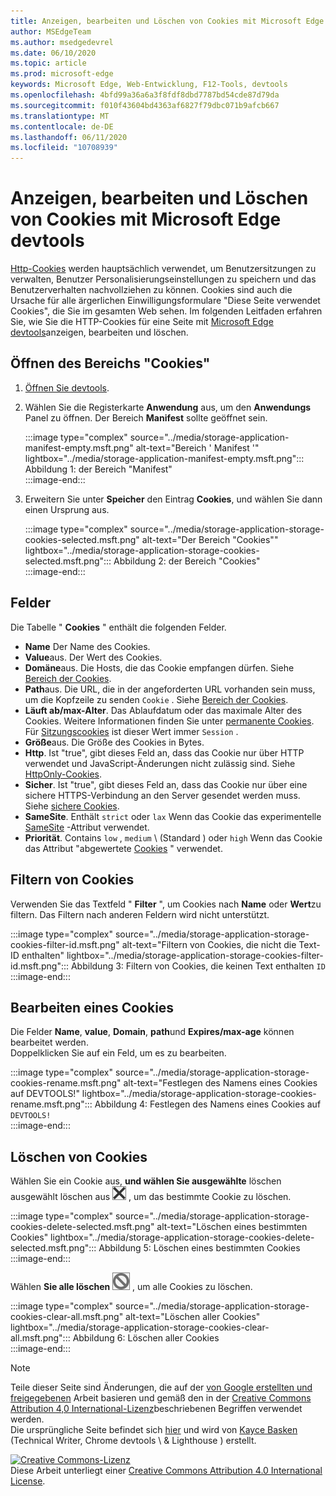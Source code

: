 ```yaml
---
title: Anzeigen, bearbeiten und Löschen von Cookies mit Microsoft Edge devtools
author: MSEdgeTeam
ms.author: msedgedevrel
ms.date: 06/10/2020
ms.topic: article
ms.prod: microsoft-edge
keywords: Microsoft Edge, Web-Entwicklung, F12-Tools, devtools
ms.openlocfilehash: 4bfd99a36a6a3f8fdf8dbd7787bd54cde87d79da
ms.sourcegitcommit: f010f43604bd4363af6827f79dbc071b9afcb667
ms.translationtype: MT
ms.contentlocale: de-DE
ms.lasthandoff: 06/11/2020
ms.locfileid: "10708939"
---
```

<!-- Copyright Kayce Basques 

   Licensed under the Apache License, Version 2.0 (the "License");
   you may not use this file except in compliance with the License.
   You may obtain a copy of the License at

       https://www.apache.org/licenses/LICENSE-2.0

   Unless required by applicable law or agreed to in writing, software
   distributed under the License is distributed on an "AS IS" BASIS,
   WITHOUT WARRANTIES OR CONDITIONS OF ANY KIND, either express or implied.
   See the License for the specific language governing permissions and
   limitations under the License.  -->

# Anzeigen, bearbeiten und Löschen von Cookies mit Microsoft Edge devtools  

[Http-Cookies][MDNHTTPCookies] werden hauptsächlich verwendet, um Benutzersitzungen zu verwalten, Benutzer Personalisierungseinstellungen zu speichern und das Benutzerverhalten nachvollziehen zu können.  Cookies sind auch die Ursache für alle ärgerlichen Einwilligungsformulare "Diese Seite verwendet Cookies", die Sie im gesamten Web sehen.  Im folgenden Leitfaden erfahren Sie, wie Sie die HTTP-Cookies für eine Seite mit [Microsoft Edge devtools][MicrosoftEdgeDevTools]anzeigen, bearbeiten und löschen.  

## Öffnen des Bereichs "Cookies"  

1.  [Öffnen Sie devtools][DevToolsOpen].  
1.  Wählen Sie die Registerkarte **Anwendung** aus, um den **Anwendungs** Panel zu öffnen.  Der Bereich **Manifest** sollte geöffnet sein.  
    
    :::image type="complex" source="../media/storage-application-manifest-empty.msft.png" alt-text="Bereich ' Manifest '" lightbox="../media/storage-application-manifest-empty.msft.png":::
       Abbildung 1: der Bereich "Manifest"  
    :::image-end:::  

1.  Erweitern Sie unter **Speicher** den Eintrag **Cookies**, und wählen Sie dann einen Ursprung aus.  
    
    :::image type="complex" source="../media/storage-application-storage-cookies-selected.msft.png" alt-text="Der Bereich "Cookies"" lightbox="../media/storage-application-storage-cookies-selected.msft.png":::
       Abbildung 2: der Bereich "Cookies"  
    :::image-end:::  

## Felder  

Die Tabelle " **Cookies** " enthält die folgenden Felder.  

*   **Name**  Der Name des Cookies.  
*   **Value**aus.  Der Wert des Cookies.  
*   **Domäne**aus.  Die Hosts, die das Cookie empfangen dürfen.  Siehe [Bereich der Cookies][MDNHTTPCookiesScope].  
*   **Path**aus.  Die URL, die in der angeforderten URL vorhanden sein muss, um die Kopfzeile zu senden `Cookie` .  Siehe [Bereich der Cookies][MDNHTTPCookiesScope].  
*   **Läuft ab/max-Alter**.  Das Ablaufdatum oder das maximale Alter des Cookies.  Weitere Informationen finden Sie unter [permanente Cookies][MDNHTTPCookiesPermanent].  Für [Sitzungscookies][MDNHTTPCookiesSession] ist dieser Wert immer `Session` .  
*   **Größe**aus.  Die Größe des Cookies in Bytes.  
*   **Http**.  Ist "true", gibt dieses Feld an, dass das Cookie nur über HTTP verwendet und JavaScript-Änderungen nicht zulässig sind.  Siehe [HttpOnly-Cookies][MDNHTTPCookiesSecure].  
*   **Sicher**.  Ist "true", gibt dieses Feld an, dass das Cookie nur über eine sichere HTTPS-Verbindung an den Server gesendet werden muss.  Siehe [sichere Cookies][MDNHTTPCookiesSecure].  
*   **SameSite**.  Enthält `strict` oder `lax` Wenn das Cookie das experimentelle [SameSite][MDNHTTPCookiesSamesite] -Attribut verwendet.  
*   **Priorität**.  Contains `low` , `medium` \ (Standard \) oder `high` Wenn das Cookie das Attribut "abgewertete [Cookies][ChromiumIssue232693] " verwendet.

## Filtern von Cookies  

Verwenden Sie das Textfeld " **Filter** ", um Cookies nach **Name** oder **Wert**zu filtern.  Das Filtern nach anderen Feldern wird nicht unterstützt.  

:::image type="complex" source="../media/storage-application-storage-cookies-filter-id.msft.png" alt-text="Filtern von Cookies, die nicht die Text-ID enthalten" lightbox="../media/storage-application-storage-cookies-filter-id.msft.png":::
   Abbildung 3: Filtern von Cookies, die keinen Text enthalten `ID`  
:::image-end:::  

## Bearbeiten eines Cookies  

Die Felder **Name**, **value**, **Domain**, **path**und **Expires/max-age** können bearbeitet werden.  
Doppelklicken Sie auf ein Feld, um es zu bearbeiten.  

:::image type="complex" source="../media/storage-application-storage-cookies-rename.msft.png" alt-text="Festlegen des Namens eines Cookies auf DEVTOOLS!" lightbox="../media/storage-application-storage-cookies-rename.msft.png":::
   Abbildung 4: Festlegen des Namens eines Cookies auf `DEVTOOLS!`  
:::image-end:::  

## Löschen von Cookies  

Wählen Sie ein Cookie aus, **und wählen Sie ausgewählte** löschen ausgewählt löschen aus ![ ][ImageDeleteIcon] , um das bestimmte Cookie zu löschen.  

:::image type="complex" source="../media/storage-application-storage-cookies-delete-selected.msft.png" alt-text="Löschen eines bestimmten Cookies" lightbox="../media/storage-application-storage-cookies-delete-selected.msft.png":::
   Abbildung 5: Löschen eines bestimmten Cookies  
:::image-end:::  

Wählen **Sie alle löschen** ![ aus ][ImageClearIcon] , um alle Cookies zu löschen.  

:::image type="complex" source="../media/storage-application-storage-cookies-clear-all.msft.png" alt-text="Löschen aller Cookies" lightbox="../media/storage-application-storage-cookies-clear-all.msft.png":::
   Abbildung 6: Löschen aller Cookies  
:::image-end:::  

<!-- image links -->  

[ImageClearIcon]: ../media/clear-icon.msft.png  
[ImageDeleteIcon]: ../media/delete-icon.msft.png  

<!-- links -->  

[MicrosoftEdgeDevTools]: /microsoft-edge/devtools-guide-chromium "Microsoft Edge (Chrom)-Entwickler Tools"  
[DevToolsOpen]: /microsoft-edge/devtools-guide-chromium/open "Öffnen von Microsoft Edge devtools"  

[ChromiumIssue232693]: https://bugs.chromium.org/p/chromium/issues/detail?id=232693 "Chrom Problem 232693: Implementieren des Prioritäts Felds für Cookies | Chrom Fehler"  

[MDNHTTPCookies]: https://developer.mozilla.org/docs/Web/HTTP/Cookies "HTTP-Cookies | MDN"  
[MDNHTTPCookiesPermanent]: https://developer.mozilla.org/docs/Web/HTTP/Cookies#Permanent_cookies "HTTP-Cookies – permanente Cookies | MDN"  
[MDNHTTPCookiesSamesite]: https://developer.mozilla.org/docs/Web/HTTP/Cookies#SameSite_cookies "HTTP-Cookies-SameSite Cookies | MDN"  
[MDNHTTPCookiesScope]: https://developer.mozilla.org/docs/Web/HTTP/Cookies#Scope_of_cookies "HTTP-Cookies – Bereich von Cookies | MDN"  
[MDNHTTPCookiesSecure]: https://developer.mozilla.org/docs/Web/HTTP/Cookies#Secure_and_HttpOnly_cookies "HTTP-Cookies – sichere und HttpOnly Cookies | MDN"  
[MDNHTTPCookiesSession]: https://developer.mozilla.org/docs/Web/HTTP/Cookies#Session_cookies "HTTP-Cookies – Sitzungscookies | MDN"  

> [!NOTE]
> Teile dieser Seite sind Änderungen, die auf der [von Google erstellten und freigegebenen][GoogleSitePolicies] Arbeit basieren und gemäß den in der [Creative Commons Attribution 4,0 International-Lizenz][CCA4IL]beschriebenen Begriffen verwendet werden.  
> Die ursprüngliche Seite befindet sich [hier](https://developers.google.com/web/tools/chrome-devtools/storage/cookies) und wird von [Kayce Basken][KayceBasques] (Technical Writer, Chrome devtools \ & Lighthouse \) erstellt.  

[![Creative Commons-Lizenz][CCby4Image]][CCA4IL]  
Diese Arbeit unterliegt einer [Creative Commons Attribution 4.0 International License][CCA4IL].  

[CCA4IL]: https://creativecommons.org/licenses/by/4.0  
[CCby4Image]: https://i.creativecommons.org/l/by/4.0/88x31.png  
[GoogleSitePolicies]: https://developers.google.com/terms/site-policies  
[KayceBasques]: https://developers.google.com/web/resources/contributors/kaycebasques  
